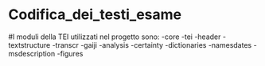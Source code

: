 # Codifica_dei_testi_esame

#I moduli della TEI utilizzati nel progetto sono:
-core
-tei
-header
-textstructure
-transcr
-gaiji
-analysis
-certainty
-dictionaries
-namesdates
-msdescription
-figures

